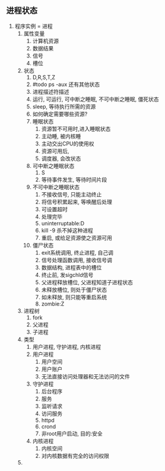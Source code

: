 ## 进程状态
1. 程序实例 = 进程
	1. 属性变量
		1. 计算机资源
		2. 数据结果
		3. 信号
		4. 槽位
	2. 状态
		1. D,R,S,T,Z
		2. #todo  ps -aux 还有其他状态
		3. 进程描述符描述
		4. 运行, 可运行, 可中断之睡眠, 不可中断之睡眠, 僵死状态
		5. sleep, 等待执行所需的资源
		6. 如何确定需要哪些资源?
		7. 睡眠状态
			1. 资源暂不可用时,进入睡眠状态
			2. 主动睡, 被内核睡
			3. 主动交出CPU的使用权
			4. 资源可用后, 
			5. 调度器, 会改状态
		8. 可中断之睡眠状态
			1. S
			2. 等待事件发生, 等待时间片段
		9. 不可中断之睡眠状态
			1. 不接收信号, 只能主动终止
			2. 将信号积累起来, 等唤醒后处理
			3. 可设置超时
			4. 处理完毕
			5. uninterruptable:D
			6. kill -9 杀不掉这种进程
			7. 重启, 或给足资源使之资源可用
		10. 僵尸状态
			1. exit系统调用, 终止进程, 自己调
			2. 信号处理函数调用, 接收信号调
			3. 数据结构, 进程表中的槽位
			4. 终止前, 发sigchld信号
			5. 父进程释放槽位, 父进程知道子进程状态
			6. 未释放槽位, 则处于僵尸状态
			7. 如未释放, 则只能等重启系统
			8. zombie:Z
	3. 进程树
		1. fork
		2. 父进程
		3. 子进程
	4. 类型
		1. 用户进程, 守护进程, 内核进程
		2. 用户进程
			1. 用户空间
			2. 用户账户
			3. 无法直接访问处理器和无法访问的文件
		3. 守护进程
			1. 后台程序
			2. 服务
			3. 监听请求
			4. 访问服务
			5. httpd
			6. crond
			7. 非root用户启动, 目的:安全
		4. 内核进程
			1. 内核空间
			2. 对内核数据有完全的访问权限
	5. 